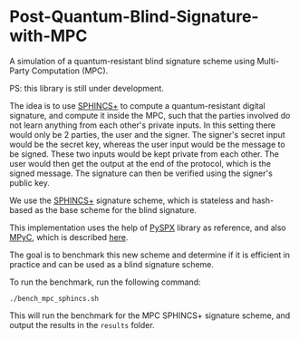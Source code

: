 # Post-Quantum-Blind-Signature-with-MPC
A simulation of a quantum-resistant blind signature scheme using Multi-Party Computation (MPC).

PS: this library is still under development. 

The idea is to use [SPHINCS+](https://sphincs.org/) to compute a quantum-resistant digital signature, and compute it inside the MPC, such that the parties involved do not learn anything from each other's private inputs.
In this setting there would only be 2 parties, the user and the signer. The signer's secret input would be the secret key, whereas the user input would be the message to be signed. These two inputs would be kept private from each other.
The user would then get the output at the end of the protocol, which is the signed message. 
The signature can then be verified using the signer's public key. 

We use the [SPHINCS+](https://sphincs.org/) signature scheme, which is stateless and hash-based as the base scheme for the blind signature. 

This implementation uses the help of [PySPX](https://github.com/sphincs/pyspx) library as reference, and also [MPyC](https://github.com/lschoe/mpyc), which is described [here](https://mpyc.readthedocs.io/en/latest/mpyc.html).

The goal is to benchmark this new scheme and determine if it is efficient in practice and can be used as a blind signature scheme.

To run the benchmark, run the following command:
```
./bench_mpc_sphincs.sh
```
This will run the benchmark for the MPC SPHINCS+ signature scheme, and output the results in the `results` folder.